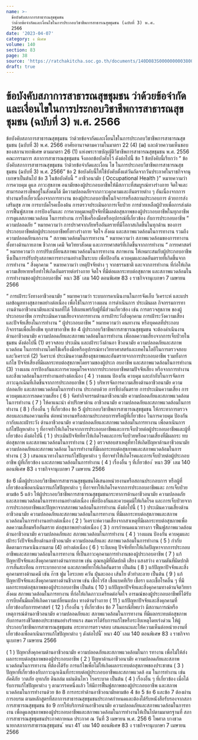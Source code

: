 ```yaml
---
name: >-
  ข้อบังคับสภาการสาธารณสุขชุมชน
  ว่าด้วยข้อจำกัดและเงื่อนไขในการประกอบวิชาชีพการสาธารณสุขชุมชน (ฉบับที่ 3) พ.ศ.
  2566
date: '2023-04-07'
category: ง พิเศษ
volume: 140
section: 83
page: 38
source: 'https://ratchakitcha.soc.go.th/documents/140D083S0000000003800.pdf'
draft: true
---
```


# ข้อบังคับสภาการสาธารณสุขชุมชน ว่าด้วยข้อจำกัดและเงื่อนไขในการประกอบวิชาชีพการสาธารณสุขชุมชน (ฉบับที่ 3) พ.ศ. 2566

ข้อบังคับสภาการสาธารณสุขชุมชน ว่าด้วยข้อจากัดและเงื่อนไขในการประกอบวิชาชีพการสาธารณสุขชุมชน (ฉบับที่ 3) พ.ศ. 2566 อาศัยอานาจตามความในมาตรา 22 (4) (ฒ) และด้วยความเห็นชอบของสภานายกพิเศษ ตามมาตรา 26 (1) แห่งพระราชบัญญัติวิชาชีพการสาธารณสุขชุมชน พ.ศ. 2556 คณะกรรมการ สภาการสาธารณสุขชุมชน จึงออกข้อบังคับไว้ ดังต่อไปนี้ ข้อ 1 ข้อบังคับนี้เรียกว่า “ ข้อบังคับสภาการสาธารณสุขชุมชน ว่าด้วยข้อจำกัดและเงื่อน ไข ในการประกอบวิชาชีพการสาธารณสุขชุมชน (ฉบับที่ 3) พ.ศ. 2566” ข้อ 2 ข้อบังคับนี้ให้ใช้บังคับตั้งแต่วันถัดจากวันประกาศในราชกิจจานุเบกษาเป็นต้นไป ข้อ 3 ในข้อบังคับนี้ “ อาชีวอนามัย ( Occupational Health )” หมายความว่า การควบคุม ดูแล ภาวะสุขภาพ อนามัยของผู้ประกอบอาชีพให้มีสภาวะที่สมบูรณ์ทางร่างกาย จิตใจและสามารถดารงชีพอยู่ในสังคมได้ มีความปลอดภัยจากภาวะคุกคามและอันตรายต่าง ๆ อันเนื่องจากการทำงานหรือเกี่ยวเนื่องจากการทางาน ของผู้ประกอบอาชีพในกิจการหรือสถานประกอบการ ด้วยการส่งเสริมสุข ภาพ การบาบัดโรคเบื้องต้น การตรวจประเมินอาการเจ็บป่วย การช่วยเหลือผู้ป่วยเพื่อการส่งต่อ การฟื้นฟูสภาพ การป้องกันและ การควบคุมเหตุปัจจัยที่มีผลต่อสุขภาพของผู้ประกอบอาชีพในทุกอาชีพ การดูแลสภาพแวดล้อม ในการทำงาน การใช้เครื่องมือหรืออุปกรณ์ที่เกี่ยวข้อง กับการประกอบอาชีพ “ ความปลอดภัย ” หมายความว่า การปราศจากภัยหรืออันตรายที่มีโอกาสเกิดขึ้นในทุกด้าน ของการประกอบอาชีพต่อผู้ประกอบอาชีพทั้งทางร่างกาย จิตใจ สังคม และสภาพแวดล้อมในการทางาน รวมถึงความปลอดภัยนอกงาน “ สภาพแวดล้อมในการทางาน ” หมายความว่า สภาพแวดล้อมของการทางานทั้งทางด้านกายภาพ ชีวภาพ เคมี จิตวิทยาสังคม และการยศาสตร์ที่เกิดขึ้นจากการทำงาน “ การยศาสตร์ ” หมายความว่า การปรับเปลี่ยนสภาพแวดล้อมในการทางาน สภาพงาน ให้เหมาะสมกับผู้ประกอบอาชีพ ซึ่งเป็นการปรับปรุงสภาพการทางานอย่างเป็นระบบ เพื่อป้องกัน ควบคุมและลดอันตรายที่เกิดขึ้นจากการทำงาน “ สิ่งคุกคาม ” หมายความว่า เหตุปัจจัยต่าง ๆ จากธรรมชาติ และจากการทำงาน ที่ก่อให้เกิดความเสียหายหรือทำให้เกิดอันตรายต่อร่างกาย จิตใจ ที่มีต่อผลกระทบต่อสุขภาพ และสภาพแวดล้อมในการทำงานของผู้ประกอบอาชีพ ้ หนา 38 ่ เลม 140 ตอนพิเศษ 83 ง ราชกิจจานุเบกษา 7 เมษายน 2566

“ การเฝ้าระวังทางอาชีวอนามัย ” หมายความว่า ระบบการดาเนินงานในการจัดเก็บ วิเคราะห์ และแปรผลข้อมูลทางสุขภาพอย่างต่อเนื่อง เพื่อใช้ในการวางแผน การดำเนินการ ประเมินผล กิจกรรมการทางานด้านอาชีวอนามัยและนำผลที่ได้ ไปเผยแพร่กับผู้ที่มีส่วนเกี่ยวข้อง เช่น การตรวจสุขภาพ ของผู้ประกอบอาชีพ การประเมินความเสี่ยงจากการทางาน การเฝ้าระวังสิ่งคุกคาม การเฝ้าระวังความเสี่ยง และปัจจัยเสี่ยงในการทำงาน “ ผู้ประกอบอาชีพ ” หมายความว่า คนทางาน หรือบุคคลที่ประกอบกิจกรรมเพื่อเลี้ยงชีพ ทุกสาขาอาชีพ ข้อ 4 ผู้ประกอบวิชาชีพการสาธารณสุขชุมชน จะต้องดำเนินงานด้านอาชีวอนามัย ความปลอดภัยและสภาพแวดล้อมในการทำงาน เพื่อลดความเสี่ยงจากการเจ็บป่วยในชุมชน ดังต่อไปนี้ (1) ตรวจสอบ ประเมิน และเฝ้าระวังด้านอา ชีวอนามัย ความปลอดภัยและสภาพแวดล้อม ในการทำงานโดยใช้เครื่องมือหรืออุปกรณ์ทางวิทยาศาสตร์และเทคโนโลยีในการตรวจสอบและวิเคราะห์ (2) วิเคราะห์ ประเมินความเสี่ยงสุขภาพและอันตรายจากการประกอบอาชีพ รวมทั้งการแก้ไข ปัจจัยเสี่ยงที่มีผลกระทบต่อสุขภาพโดยรวมของผู้ประก อบอาชีพ และสภาพแวดล้อมในการทำงาน (3) วางแผน การป้องกันและการควบคุมโรคจากการประกอบอาชีพตามปัจจัยเสี่ยง หรือจากการทำงานและสิ่งแวดล้อมในการทำงานอย่างต่อเนื่อง ( 4 ) วางแผน ป้องกัน ควบคุม และกำกับในการจัดการภาวะฉุกเฉินที่เกิดขึ้นจากการประกอบอาชีพ ( 5 ) บริหารจัดการความเสี่ยงด้านอาชีวอนามัย ความปลอดภัย และสภาพแวดล้อมในการทำงาน ประกอบด้วย การชี้บ่งอันตราย การประเมินความเสี่ยง การควบคุมและการลดความเสี่ยง ( 6 ) จัดทำกิจกรรมด้านอาชีวอนามัย ความปลอดภัยและสภาพแวดล้อมในการทำงาน ( 7 ) ให้คาแนะนำ คำปรึกษาด้าน อาชีวอนามัย ความปลอดภัยและสภาพแวดล้อมในการทำงาน ( 8 ) เรื่องอื่น ๆ ที่เกี่ยวข้อง ข้อ 5 ผู้ประกอบวิชาชีพการสาธารณสุขชุมชน ให้กระทาการตรวจสอบและเสนอความเห็น ต่อหน่วยงานหรือสถานประกอบการหรือผู้ที่เกี่ยวข้อง ในการควบคุม ป้องกัน กากับและเฝ้าระวัง ด้านอาชีวอนามัย ความปลอดภัยและสภาพแวดล้อมในการทางาน เพื่อดาเนินการแก้ไขปัญหาต่าง ๆ ที่อาจทำให้เกิดโรคจากการประกอบอาชีพและการเจ็บป่วยต่อผู้ประกอบอาชีพและผู้ที่เกี่ยวข้อง ดังต่อไปนี้ ( 1 ) ประเมินปัจจัยที่ทาให้เกิดโรคและการเจ็บป่วยหรือความเสี่ยงที่มีผลกระ ทบต่อสุขภาพ และสภาพแวดล้อมในการทำงาน ( 2 ) ตรวจสอบสาเหตุที่ทาให้เกิดปัญหาด้านอาชีวอนามัย ความปลอดภัยและสภาพแวดล้อม ในการทำงานที่มีผลกระทบต่อสุขภาพและสภาพแวดล้อมในการทำงาน ( 3 ) เสนอแนวทางในการแก้ไขปัญหาต่าง ๆ ที่อาจทำให้เกิดโรคและการเจ็บป่วยต่อผู้ประกอบอาชีพ ผู้ที่เกี่ยวข้อง และสภาพแวดล้อมในการทำงาน ( 4 ) เรื่องอื่น ๆ ที่เกี่ยวข้อง ้ หนา 39 ่ เลม 140 ตอนพิเศษ 83 ง ราชกิจจานุเบกษา 7 เมษายน 2566

ข้อ 6 เมื่อผู้ประกอบวิชาชีพการสาธารณสุขชุมชนได้เสนอหน่วยงานหรือสถานประกอบการ หรือผู้ที่เกี่ยวข้องเพื่อดาเนินการแก้ไขปัญหาต่าง ๆ ที่อาจทาให้เกิดโรคจากการประกอบอาชีพและ การเจ็บป่วยตามข้อ 5 แล้ว ให้ผู้ประกอบวิชาชีพการสาธารณสุขชุมชนกระทาการด้านอาชีวอนามัย ความปลอดภัยและสภาพแวดล้อมในการทางานอย่างต่อเนื่อง เพื่อป้องกันและควบคุมมิให้เกิดโรค และการเจ็บป่วยจากการประกอบอาชีพและปัญหาจากสภาพแวดล้อมในการทำงาน ดังต่อไปนี้ ( 1 ) ประเมินความเสี่ยงด้านอาชีวอนามัย ความปลอดภัยและสภาพแวดล้อมในการทางาน ที่มีผลกระทบต่อสุขภาพและสภาพแวดล้อมในการทำงานอย่างต่อเนื่อง ( 2 ) วิเคราะห์ความเสี่ยงจากสาเหตุที่มีผลกระทบต่อสุขภาพเพื่อลดความเสื่อมหรืออันตราย ต่อสุขภาพอย่างต่อเนื่อง ( 3 ) การกำหนดแนวทางกา รฟื้นฟูสภาพแวดล้อมด้านอาชีวอนามัย ความปลอดภัยและ สภาพแวดล้อมในการทำงาน ( 4 ) วางแผน ป้องกัน ควบคุมและเฝ้าระวังปัจจัยเสี่ยงด้านอาชีวอนามัย ความปลอดภัยและ สภาพแวดล้อมในการทำงาน ( 5 ) กำกับ ติดตามการดาเนินงานตาม (4) อย่างต่อเนื่อง ( 6 ) ระงับเหตุ ปัจจัยที่ทาให้เกิดปัญหาจากการประกอบอาชีพและสภาพแวดล้อมในการทางาน ที่เป็นภาวะคุกคามการทำงานของผู้ประกอบอาชีพ ( 7 ) แก้ปัญหาปัจจัยและสิ่งคุกคามทางด้านกายภาพ เช่น อุณหภูมิที่ผิดปกติ เสียง แสงสว่าง ความดันที่ผิดปกติ การสั่นสะเทือน การระบายอากาศ และสภาพที่ทาให้เกิดอันตราย เป็นต้น ( 8 ) แก้ปัญหาปัจจัยและสิ่งคุกคามทางด้านเคมี เช่น ก๊าซ ฟูม ไอระเหย ควัน ฝุ่นละออง เส้นใย ตัวทำละลาย เป็นต้น ( 9 ) แก้ปัญหาปัจจัยและสิ่งคุกคามทางด้านชีวภาพ เช่น เชื้อไวรัส เชื้อแบคทีเรีย เชื้อรา และเชื้อโรคอื่น ๆ ที่มีผลกระทบต่อสุขภาพของผู้ประกอบอาชีพ เป็นต้น ( 10 ) แก้ปัญหาปัจจัยและสิ่งคุกคามทางด้านจิตวิทยาสังคม สภาพแวดล้อมในการทางาน ที่ก่อให้เกิดภาวะเครียดต่อจิตใจ อารมณ์ของผู้ประกอบอาชีพที่ได้รับการบีบคั้นมีผลให้เกิดความเปลี่ยนแปลง ทางด้านร่ำงกาย ( 11 ) แก้ปัญหาปัจจัยและสิ่งคุกคามที่เกี่ยวข้องกับการยศาสตร์ ( 12 ) เรื่องอื่น ๆ ที่เกี่ยวข้อง ข้อ 7 ในกรณีที่พบว่า มีสถานการณ์หรือเหตุการณ์ด้านอาชีวอนามัย ความปลอดภัยและ สภาพแวดล้อมในการทางาน ที่มีผลกระทบต่อสุขภาพกับการดารงชีวิตของประชาชนอย่างร้ายแรง สมควรได้รับการแก้ไขหรือระงับเหตุโดยเร่งด่วน ให้ผู้ประกอบวิชาชีพการสาธารณสุขชุมชน กระทาการตรวจสอบ เสนอแนะและให้ความเห็นต่อหน่วยงานที่เกี่ยวข้องเพื่อดาเนินการแก้ไขปัญหาต่าง ๆ ดังต่อไปนี้ ้ หนา 40 ่ เลม 140 ตอนพิเศษ 83 ง ราชกิจจานุเบกษา 7 เมษายน 2566

( 1 ) ปัญหาสิ่งคุกคามด้านอาชีวอนามัย ความปลอดภัยและสภาพแวดล้อมในกา รทางาน เพื่อไม่ให้ส่งผลกระทบต่อสุขภาพของผู้ประกอบอาชีพ ( 2 ) ปัญหาด้านอาชีวอนามัย ความปลอดภัยและสภาพแวดล้อมในการทางาน ที่ต้องได้รับ การแก้ไขเพื่อไม่ให้เกิดผลกระทบต่อสุขภาพของประชาชน ( 3 ) ปัญหาที่เกี่ยวข้องกับภาวะฉุกเฉินที่กระทบต่อผู้ประกอบอาชีพและสภาพแวดล้ อม ในการทำงาน เช่น อัคคีภัย วาตภัย อุทกภัย ดินถล่ม แผ่นดินไหว โรคระบาด เป็นต้น ( 4 ) เรื่องอื่น ๆ ที่เกี่ยวข้อง เมื่อได้รับการแก้ไขปัญหาต่าง ๆ ตามวรรคหนึ่งแล้ว ให้มีการฟื้นฟูสภาพของผู้ประกอบอาชีพ และสภาพแวดล้อมในการทำงานด้วย ข้อ 8 การกระทำด้านอาชีวอนามัยตามข้อ 4 ข้อ 5 ข้อ 6 และข้อ 7 ต้องผ่านการอบรม ตามหลักสูตรที่สภาการสาธารณสุขชุมชนประกาศกำหนดและต้องได้รับหนังสือรับรองจากสภาการสาธารณสุขชุมชน ข้อ 9 การให้บริการด้านอาชีวอนามัย ความปลอดภัยและสภาพแวดล้อมในการทางาน เพื่อดูแลสุขภาพของผู้ประกอบอาชีพและสภาพแวดล้อมในการทำงานให้เป็นไปตามมาตรฐานที่ สภาการสาธารณสุขชุมชนประกาศกาหนด ประกาศ ณ วันที่ 3 เมษายน พ.ศ. 256 6 ไพศาล บางชวด นายกสภาการสาธารณสุขชุมชน ้ หนา 41 ่ เลม 140 ตอนพิเศษ 83 ง ราชกิจจานุเบกษา 7 เมษายน 2566
